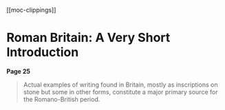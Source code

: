 [[moc-clippings]]

# Roman Britain: A Very Short Introduction

**Page 25**

> Actual examples of writing found in Britain, mostly as inscriptions on stone but some in other forms, constitute a major primary source for the Romano-British period.
